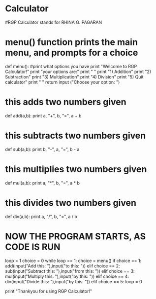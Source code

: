 # Calculator
#RGP Calculator stands for RHINA G. PAGARAN
# menu() function prints the main menu, and prompts for a choice
def menu():
    #print what options you have
    print "Welcome to RGP Calculator!"
    print "your options are:"
    print " "
    print "1) Addition"
    print "2) Subtraction"
    print "3) Multiplication"
    print "4) Division"
    print "5) Quit calculator"
    print " "
    return input ("Choose your option: ")
 
# this adds two numbers given
def add(a,b):
    print a, "+", b, "=", a + b
 
# this subtracts two numbers given
def sub(a,b):
    print b, "-", a, "=", b - a
 
# this multiplies two numbers given
def mul(a,b):
    print a, "*", b, "=", a * b
 
# this divides two numbers given
def div(a,b):
    print a, "/", b, "=", a / b
 
# NOW THE PROGRAM STARTS, AS CODE IS RUN
loop = 1
choice = 0
while loop == 1:
    choice = menu()
    if choice == 1:
        add(input("Add this: "),input("to this: "))
    elif choice == 2:
        sub(input("Subtract this: "),input("from this: "))
    elif choice == 3:
        mul(input("Multiply this: "),input("by this: "))
    elif choice == 4:
        div(input("Divide this: "),input("by this: "))
    elif choice == 5:
        loop = 0
 
print "Thankyou for using RGP Calculator!"
